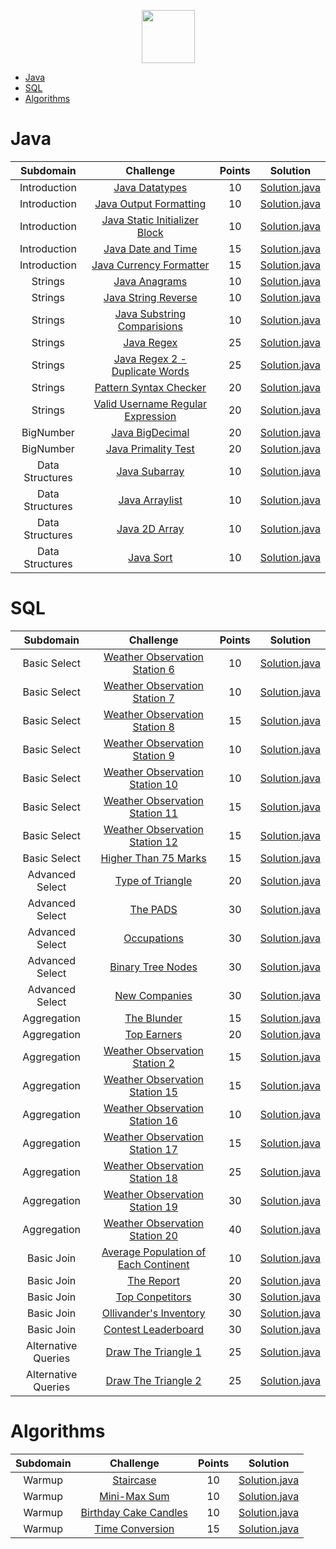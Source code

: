 <p align="center">
    <a href="https://www.hackerrank.com/dmytro_verner">
        <img height=85 src="https://d3keuzeb2crhkn.cloudfront.net/hackerrank/assets/styleguide/logo_wordmark-f5c5eb61ab0a154c3ed9eda24d0b9e31.svg">
    </a>
</p>

* [Java](#java)
* [SQL](#sql)
* [Algorithms](#algorithms)

# Java

|          Subdomain          |                                                         Challenge                                                        | Points  |                                                                                         Solution                                                                                        |
|:---------------------------:|:------------------------------------------------------------------------------------------------------------------------:|:-------:|:---------------------------------------------------------------------------------------------------------------------------------------------------------------------------------------:|
|         Introduction        | [Java Datatypes](https://www.hackerrank.com/challenges/java-datatypes/problem)                                           |    10   | [Solution.java](https://github.com/dmverner/HackerRank_Solutions/blob/master/Java/Introduction/Java%20Datatypes/Solution.java)                                                          |
|         Introduction        | [Java Output Formatting](https://www.hackerrank.com/challenges/java-output-formatting/problem)                           |    10   | [Solution.java](https://github.com/dmverner/HackerRank_Solutions/blob/master/Java/Introduction/Java%20Output%20Formatting/Solution.java)                                                |
|         Introduction        | [Java Static Initializer Block](https://www.hackerrank.com/challenges/java-static-initializer-block/problem)             |    10   | [Solution.java](https://github.com/dmverner/HackerRank_Solutions/blob/master/Java/Introduction/Java%20Static%20Initializer%20Block/Solution.java)                                       |
|         Introduction        | [Java Date and Time](https://www.hackerrank.com/challenges/java-date-and-time/problem)                                   |    15   | [Solution.java](https://github.com/dmverner/HackerRank_Solutions/blob/master/Java/Introduction/Java%20Date%20and%20Time/Solution.java)                                                  |
|         Introduction        | [Java Currency Formatter](https://www.hackerrank.com/challenges/java-currency-formatter/problem)                         |    15   | [Solution.java](https://github.com/dmverner/HackerRank_Solutions/blob/master/Java/Introduction/Java%20Currency%20Formatter/Solution.java)                                               |
|         Strings             | [Java Anagrams](https://www.hackerrank.com/challenges/java-anagrams/problem)                                             |    10   | [Solution.java](https://github.com/dmytro-verner/HackerRank_Solutions/tree/master/Java/Strings/Java%20Anagrams/Solution.java)                                                           |
|         Strings             | [Java String Reverse](https://www.hackerrank.com/challenges/java-string-reverse/problem)                                 |    10   | [Solution.java](https://github.com/dmytro-verner/HackerRank_Solutions/tree/master/Java/Strings/Java%20String%20Reverse/Solution.java)                                                   |
|         Strings             | [Java Substring Comparisions](https://www.hackerrank.com/challenges/java-string-compare/problem)                         |    10   | [Solution.java](https://github.com/dmytro-verner/HackerRank_Solutions/blob/master/Java/Strings/Java%20Substring%20Comparisons/Solution.java)                                            |
|         Strings             | [Java Regex](https://www.hackerrank.com/challenges/java-regex/problem)                                                   |    25   | [Solution.java](https://github.com/dmytro-verner/HackerRank_Solutions/blob/master/Java/Strings/Java%20Regex/Solution.java)                                                              |
|         Strings             | [Java Regex 2 - Duplicate Words](https://www.hackerrank.com/challenges/duplicate-word/problem)                           |    25   | [Solution.java](https://github.com/dmytro-verner/HackerRank_Solutions/blob/master/Java/Strings/Java%20Regex%202%20-%20Duplicate%20Words/Solution.java)                                  |
|         Strings             | [Pattern Syntax Checker](https://www.hackerrank.com/challenges/pattern-syntax-checker/problem)                           |    20   | [Solution.java](https://github.com/dmytro-verner/HackerRank_Solutions/blob/master/Java/Strings/Pattern%20Syntax%20Checker/Solution.java)                                                |
|         Strings             | [Valid Username Regular Expression](https://www.hackerrank.com/challenges/valid-username-checker/problem)                |    20   | [Solution.java](https://github.com/dmytro-verner/HackerRank_Solutions/blob/master/Java/Strings/Valid%20Username%20Regular%20Expression/Solution.java)                                   |
|         BigNumber           | [Java BigDecimal](https://www.hackerrank.com/challenges/java-bigdecimal/problem)                                         |    20   | [Solution.java](https://github.com/dmytro-verner/HackerRank_Solutions/blob/master/Java/BigNumber/Java%20BigDecimal/Solution.java)                                                       |
|         BigNumber           | [Java Primality Test](https://www.hackerrank.com/challenges/java-primality-test/problem)                                 |    20   | [Solution.java](https://github.com/dmytro-verner/HackerRank_Solutions/blob/master/Java/BigNumber/Java%20Primality%20Test/Solution.java)                                                 |
|         Data Structures     | [Java Subarray](https://www.hackerrank.com/challenges/java-negative-subarray/problem)                                    |    10   | [Solution.java](https://github.com/dmytro-verner/HackerRank_Solutions/blob/master/Java/Data%20Structures/Java%20Subarray/Solution.java)                                                 |
|         Data Structures     | [Java Arraylist](https://www.hackerrank.com/challenges/java-arraylist/problem)                                           |    10   | [Solution.java](https://github.com/dmytro-verner/HackerRank_Solutions/blob/master/Java/Data%20Structures/Java%20Arraylist/Solution.java)                                                |
|         Data Structures     | [Java 2D Array](https://www.hackerrank.com/challenges/java-2d-array/problem)                                             |    10   | [Solution.java](https://github.com/dmytro-verner/HackerRank_Solutions/blob/master/Java/Data%20Structures/Java%202D%20Array/Solution.java)                                               |
|         Data Structures     | [Java Sort](https://www.hackerrank.com/challenges/java-sort/problem)                                                     |    10   | [Solution.java](https://github.com/dmytro-verner/HackerRank_Solutions/blob/master/Java/Data%20Structures/Java%20Sort/Solution.java)                                                     |


# SQL

|          Subdomain          |                                                         Challenge                                                           | Points  |                                                                                         Solution                                                                                        |
|:---------------------------:|:---------------------------------------------------------------------------------------------------------------------------:|:-------:|:---------------------------------------------------------------------------------------------------------------------------------------------------------------------------------------:|
|         Basic Select        | [Weather Observation Station 6](https://www.hackerrank.com/challenges/weather-observation-station-6/problem)                |    10   | [Solution.java](https://github.com/dmytro-verner/HackerRank_Solutions/blob/master/SQL/Basic%20Select/Weather%20Observation%20Station%206.sql)                                           |
|         Basic Select        | [Weather Observation Station 7](https://www.hackerrank.com/challenges/weather-observation-station-7/problem)                |    10   | [Solution.java](https://github.com/dmytro-verner/HackerRank_Solutions/blob/master/SQL/Basic%20Select/Weather%20Observation%20Station%207.sql)                                           |
|         Basic Select        | [Weather Observation Station 8](https://www.hackerrank.com/challenges/weather-observation-station-8/problem)                |    15   | [Solution.java](https://github.com/dmytro-verner/HackerRank_Solutions/blob/master/SQL/Basic%20Select/Weather%20Observation%20Station%208.sql)                                           |
|         Basic Select        | [Weather Observation Station 9](https://www.hackerrank.com/challenges/weather-observation-station-9/problem)                |    10   | [Solution.java](https://github.com/dmytro-verner/HackerRank_Solutions/blob/master/SQL/Basic%20Select/Weather%20Observation%20Station%209.sql)                                           |
|         Basic Select        | [Weather Observation Station 10](https://www.hackerrank.com/challenges/weather-observation-station-10/problem)              |    10   | [Solution.java](https://github.com/dmytro-verner/HackerRank_Solutions/blob/master/SQL/Basic%20Select/Weather%20Observation%20Station%2010.sql)                                          |
|         Basic Select        | [Weather Observation Station 11](https://www.hackerrank.com/challenges/weather-observation-station-11/problem)              |    15   | [Solution.java](https://github.com/dmytro-verner/HackerRank_Solutions/blob/master/SQL/Basic%20Select/Weather%20Observation%20Station%2011.sql)                                          |
|         Basic Select        | [Weather Observation Station 12](https://www.hackerrank.com/challenges/weather-observation-station-12/problem)              |    15   | [Solution.java](https://github.com/dmytro-verner/HackerRank_Solutions/blob/master/SQL/Basic%20Select/Weather%20Observation%20Station%2012.sql)                                          |
|         Basic Select        | [Higher Than 75 Marks](https://www.hackerrank.com/challenges/more-than-75-marks/problem)                                    |    15   | [Solution.java](https://github.com/dmytro-verner/HackerRank_Solutions/blob/master/SQL/Basic%20Select/Higher%20Than%2075%20Marks.sql)                                                    |
|         Advanced Select     | [Type of Triangle](https://www.hackerrank.com/challenges/what-type-of-triangle/problem)                                     |    20   | [Solution.java](https://github.com/dmytro-verner/HackerRank_Solutions/blob/master/SQL/Advanced%20Select/Type%20of%20Triangle.sql)                                                       |
|         Advanced Select     | [The PADS](https://www.hackerrank.com/challenges/the-pads/problem)                                                          |    30   | [Solution.java](https://github.com/dmytro-verner/HackerRank_Solutions/blob/master/SQL/Advanced%20Select/The%20PADS.sql)                                                                 |
|         Advanced Select     | [Occupations](https://www.hackerrank.com/challenges/occupations/problem)                                                    |    30   | [Solution.java](https://github.com/dmytro-verner/HackerRank_Solutions/blob/master/SQL/Advanced%20Select/Occupations.sql)                                                                |
|         Advanced Select     | [Binary Tree Nodes](https://www.hackerrank.com/challenges/binary-search-tree-1/problem)                                     |    30   | [Solution.java](https://github.com/dmytro-verner/HackerRank_Solutions/blob/master/SQL/Advanced%20Select/Binary%20Tree%20Nodes.sql)                                                      |
|         Advanced Select     | [New Companies](https://www.hackerrank.com/challenges/the-company/problem)                                                  |    30   | [Solution.java](https://github.com/dmytro-verner/HackerRank_Solutions/blob/master/SQL/Advanced%20Select/New%20Companies.sql)                                                            |
|         Aggregation         | [The Blunder](https://www.hackerrank.com/challenges/the-blunder/problem)                                                    |    15   | [Solution.java](https://github.com/dmytro-verner/HackerRank_Solutions/blob/master/SQL/Aggregation/The%20Blunder.sql)                                                                    |
|         Aggregation         | [Top Earners](https://www.hackerrank.com/challenges/earnings-of-employees/problem)                                          |    20   | [Solution.java](https://github.com/dmytro-verner/HackerRank_Solutions/blob/master/SQL/Aggregation/Top%20Earners.sql)                                                                    |
|         Aggregation         | [Weather Observation Station 2](https://www.hackerrank.com/challenges/weather-observation-station-2/problem)                |    15   | [Solution.java](https://github.com/dmytro-verner/HackerRank_Solutions/blob/master/SQL/Aggregation/Weather%20Observation%20Station%202.sql)                                              |
|         Aggregation         | [Weather Observation Station 15](https://www.hackerrank.com/challenges/weather-observation-station-15/problem)              |    15   | [Solution.java](https://github.com/dmytro-verner/HackerRank_Solutions/blob/master/SQL/Aggregation/Weather%20Observation%20Station%2015.sql)                                             |
|         Aggregation         | [Weather Observation Station 16](https://www.hackerrank.com/challenges/weather-observation-station-16/problem)              |    10   | [Solution.java](https://github.com/dmytro-verner/HackerRank_Solutions/blob/master/SQL/Aggregation/Weather%20Observation%20Station%2016.sql)                                             |
|         Aggregation         | [Weather Observation Station 17](https://www.hackerrank.com/challenges/weather-observation-station-17/problem)              |    15   | [Solution.java](https://github.com/dmytro-verner/HackerRank_Solutions/blob/master/SQL/Aggregation/Weather%20Observation%20Station%2017.sql)                                             |
|         Aggregation         | [Weather Observation Station 18](https://www.hackerrank.com/challenges/weather-observation-station-18/problem)              |    25   | [Solution.java](https://github.com/dmytro-verner/HackerRank_Solutions/blob/master/SQL/Aggregation/Weather%20Observation%20Station%2018.sql)                                             |
|         Aggregation         | [Weather Observation Station 19](https://www.hackerrank.com/challenges/weather-observation-station-19/problem)              |    30   | [Solution.java](https://github.com/dmytro-verner/HackerRank_Solutions/blob/master/SQL/Aggregation/Weather%20Observation%20Station%2019.sql)                                             |
|         Aggregation         | [Weather Observation Station 20](https://www.hackerrank.com/challenges/weather-observation-station-20/problem)              |    40   | [Solution.java](https://github.com/dmytro-verner/HackerRank_Solutions/blob/master/SQL/Aggregation/Weather%20Observation%20Station%2020.sql)                                             |
|         Basic Join          | [Average Population of Each Continent](https://www.hackerrank.com/challenges/average-population-of-each-continent/problem)  |    10   | [Solution.java](https://github.com/dmytro-verner/HackerRank_Solutions/blob/master/SQL/Basic%20Join/Average%20Population%20of%20Each%20Continent.sql)                                    |
|         Basic Join          | [The Report](https://www.hackerrank.com/challenges/the-report/problem)                                                      |    20   | [Solution.java](https://github.com/dmytro-verner/HackerRank_Solutions/blob/master/SQL/Basic%20Join/The%20Report.sql)                                                                    |
|         Basic Join          | [Top Conpetitors](https://www.hackerrank.com/challenges/full-score/problem)                                                 |    30   | [Solution.java](https://github.com/dmytro-verner/HackerRank_Solutions/blob/master/SQL/Basic%20Join/Top%20Competitors.sql)                                                               |
|         Basic Join          | [Ollivander's Inventory](https://www.hackerrank.com/challenges/harry-potter-and-wands/problem)                              |    30   | [Solution.java](https://github.com/dmytro-verner/HackerRank_Solutions/blob/master/SQL/Basic%20Join/Ollivander's%20Inventory.sql)                                                        |
|         Basic Join          | [Contest Leaderboard](https://www.hackerrank.com/challenges/contest-leaderboard/problem)                                    |    30   | [Solution.java](https://github.com/dmytro-verner/HackerRank_Solutions/blob/master/SQL/Basic%20Join/Contest%20Leaderboard.sql)                                                           |
|         Alternative Queries | [Draw The Triangle 1](https://www.hackerrank.com/challenges/draw-the-triangle-1/problem)                                    |    25   | [Solution.java](https://github.com/dmytro-verner/HackerRank_Solutions/blob/master/SQL/Alternative%20Queries/Draw%20The%20Triangle%201.sql)                                              |
|         Alternative Queries | [Draw The Triangle 2](https://www.hackerrank.com/challenges/draw-the-triangle-2/problem)                                    |    25   | [Solution.java](https://github.com/dmytro-verner/HackerRank_Solutions/blob/master/SQL/Alternative%20Queries/Draw%20The%20Triangle%202.sql)                                              |


# Algorithms

|          Subdomain          |                                                         Challenge                                                           | Points  |                                                                                         Solution                                                                                        |
|:---------------------------:|:---------------------------------------------------------------------------------------------------------------------------:|:-------:|:---------------------------------------------------------------------------------------------------------------------------------------------------------------------------------------:|
|         Warmup              | [Staircase](https://www.hackerrank.com/challenges/staircase/problem)                                                        |    10   | [Solution.java](https://github.com/dmytro-verner/HackerRank_Solutions/blob/master/Algorithms/Warmup/Staircase.java)                                                                     |
|         Warmup              | [Mini-Max Sum](https://www.hackerrank.com/challenges/mini-max-sum/problem)                                                  |    10   | [Solution.java](https://github.com/dmytro-verner/HackerRank_Solutions/blob/master/Algorithms/Warmup/Mini-Max%20Sum.java)                                                                |
|         Warmup              | [Birthday Cake Candles](https://www.hackerrank.com/challenges/birthday-cake-candles/problem)                                |    10   | [Solution.java](https://github.com/dmytro-verner/HackerRank_Solutions/blob/master/Algorithms/Warmup/Birthday%20Cake%20Candles.java)                                                     |
|         Warmup              | [Time Conversion](https://www.hackerrank.com/challenges/time-conversion/problem)                                            |    15   | [Solution.java](https://github.com/dmytro-verner/HackerRank_Solutions/blob/master/Algorithms/Warmup/Time%20Conversion.java)                                                             |

